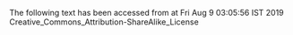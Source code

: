 The following text has been accessed from at Fri Aug 9 03:05:56 IST 2019
Creative_Commons_Attribution-ShareAlike_License

